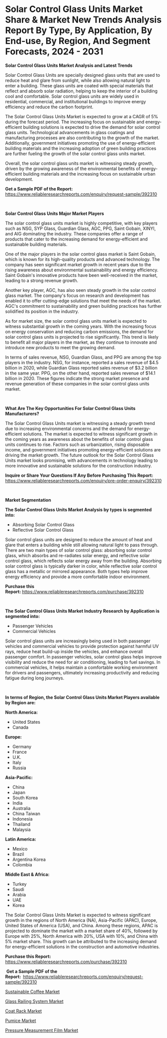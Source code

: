 <p><h1>Solar Control Glass Units Market Share & Market New Trends Analysis Report By Type, By Application, By End-use, By Region, And Segment Forecasts, 2024 - 2031</h1></p><p><strong>Solar Control Glass Units Market Analysis and Latest Trends</strong></p>
<p><p>Solar Control Glass Units are specially designed glass units that are used to reduce heat and glare from sunlight, while also allowing natural light to enter a building. These glass units are coated with special materials that reflect and absorb solar radiation, helping to keep the interior of a building cool and comfortable. Solar control glass units are widely used in residential, commercial, and institutional buildings to improve energy efficiency and reduce the carbon footprint.</p><p>The Solar Control Glass Units Market is expected to grow at a CAGR of 5% during the forecast period. The increasing focus on sustainable and energy-efficient building solutions is expected to drive the demand for solar control glass units. Technological advancements in glass coatings and manufacturing processes are also contributing to the growth of the market. Additionally, government initiatives promoting the use of energy-efficient building materials and the increasing adoption of green building practices are further fueling the growth of the solar control glass units market.</p><p>Overall, the solar control glass units market is witnessing steady growth, driven by the growing awareness of the environmental benefits of energy-efficient building materials and the increasing focus on sustainable urban development.</p></p>
<p><strong>Get a Sample PDF of the Report:&nbsp;</strong> <a href="https://www.reliableresearchreports.com/enquiry/request-sample/392310">https://www.reliableresearchreports.com/enquiry/request-sample/392310</a></p>
<p>&nbsp;</p>
<p><strong>Solar Control Glass Units Major Market Players</strong></p>
<p><p>The solar control glass units market is highly competitive, with key players such as NSG, SYP Glass, Guardian Glass, AGC, PPG, Saint Gobain, XINYI, and AIG dominating the industry. These companies offer a range of products that cater to the increasing demand for energy-efficient and sustainable building materials.</p><p>One of the major players in the solar control glass market is Saint Gobain, which is known for its high-quality products and advanced technology. The company has seen significant market growth in recent years due to the rising awareness about environmental sustainability and energy efficiency. Saint Gobain's innovative products have been well-received in the market, leading to a strong revenue growth.</p><p>Another key player, AGC, has also seen steady growth in the solar control glass market. The company's focus on research and development has enabled it to offer cutting-edge solutions that meet the needs of the market. AGC's commitment to sustainability and green building practices has further solidified its position in the industry.</p><p>As for market size, the solar control glass units market is expected to witness substantial growth in the coming years. With the increasing focus on energy conservation and reducing carbon emissions, the demand for solar control glass units is projected to rise significantly. This trend is likely to benefit all major players in the market, as they continue to innovate and introduce new products to meet the growing demand.</p><p>In terms of sales revenue, NSG, Guardian Glass, and PPG are among the top players in the industry. NSG, for instance, reported a sales revenue of $4.5 billion in 2020, while Guardian Glass reported sales revenue of $3.2 billion in the same year. PPG, on the other hand, reported sales revenue of $14.1 billion in 2020. These figures indicate the strong market presence and revenue generation of these companies in the solar control glass units market.</p></p>
<p>&nbsp;</p>
<p><strong>What Are The Key Opportunities For Solar Control Glass Units Manufacturers?</strong></p>
<p><p>The Solar Control Glass Units market is witnessing a steady growth trend due to increasing environmental concerns and the demand for energy-efficient solutions. The market is expected to witness significant growth in the coming years as awareness about the benefits of solar control glass units continues to rise. Factors such as urbanization, rising disposable income, and government initiatives promoting energy-efficient solutions are driving the market growth. The future outlook for the Solar Control Glass Units market looks promising, with advancements in technology leading to more innovative and sustainable solutions for the construction industry.</p></p>
<p><strong>Inquire or Share Your Questions If Any Before Purchasing This Report:</strong> <a href="https://www.reliableresearchreports.com/enquiry/pre-order-enquiry/392310">https://www.reliableresearchreports.com/enquiry/pre-order-enquiry/392310</a></p>
<p>&nbsp;</p>
<p><strong>Market Segmentation</strong></p>
<p><strong>The Solar Control Glass Units Market Analysis by types is segmented into:</strong></p>
<p><ul><li>Absorbing Solar Control Glass</li><li>Reflective Solar Control Glass</li></ul></p>
<p><p>Solar control glass units are designed to reduce the amount of heat and glare that enters a building while still allowing natural light to pass through. There are two main types of solar control glass: absorbing solar control glass, which absorbs and re-radiates solar energy, and reflective solar control glass, which reflects solar energy away from the building. Absorbing solar control glass is typically darker in color, while reflective solar control glass has a metallic or mirrored appearance. Both types help improve energy efficiency and provide a more comfortable indoor environment.</p></p>
<p><strong>Purchase this Report:&nbsp;</strong><a href="https://www.reliableresearchreports.com/purchase/392310">https://www.reliableresearchreports.com/purchase/392310</a></p>
<p>&nbsp;</p>
<p><strong>The Solar Control Glass Units Market Industry Research by Application is segmented into:</strong></p>
<p><ul><li>Passenger Vehicles</li><li>Commercial Vehicles</li></ul></p>
<p><p>Solar control glass units are increasingly being used in both passenger vehicles and commercial vehicles to provide protection against harmful UV rays, reduce heat build-up inside the vehicles, and enhance overall passenger comfort. In passenger vehicles, solar control glass helps improve visibility and reduce the need for air conditioning, leading to fuel savings. In commercial vehicles, it helps maintain a comfortable working environment for drivers and passengers, ultimately increasing productivity and reducing fatigue during long journeys.</p></p>
<p>&nbsp;</p>
<p><strong>In terms of Region, the Solar Control Glass Units Market Players available by Region are:</strong></p>
<p>
    <p> <strong> North America: </strong>
        <ul>
            <li>United States</li>
            <li>Canada</li>
        </ul>
        </p> 
    <p> <strong> Europe: </strong>
        <ul>
            <li>Germany</li>
            <li>France</li>
            <li>U.K.</li>
            <li>Italy</li>
            <li>Russia</li>
        </ul>
        </p> 
    <p> <strong> Asia-Pacific: </strong>
        <ul>
            <li>China</li>
            <li>Japan</li>
            <li>South Korea</li>
            <li>India</li>
            <li>Australia</li>
            <li>China Taiwan</li>
            <li>Indonesia</li>
            <li>Thailand</li>
            <li>Malaysia</li>
        </ul>
        </p> 
    <p> <strong> Latin America: </strong>
        <ul>
            <li>Mexico</li>
            <li>Brazil</li>
            <li>Argentina Korea</li>
            <li>Colombia</li>
        </ul>
        </p> 
    <p> <strong> Middle East & Africa: </strong>
        <ul>
            <li>Turkey</li>
            <li>Saudi</li>
            <li>Arabia</li>
            <li>UAE</li>
            <li>Korea</li>
        </ul>
    </p>
    </p>
<p><p>The Solar Control Glass Units Market is expected to witness significant growth in the regions of North America (NA), Asia-Pacific (APAC), Europe, United States of America (USA), and China. Among these regions, APAC is projected to dominate the market with a market share of 40%, followed by Europe with 25%, North America with 20%, USA with 10%, and China with 5% market share. This growth can be attributed to the increasing demand for energy-efficient solutions in the construction and automotive industries.</p></p>
<p><strong>Purchase this Report: </strong><a href="https://www.reliableresearchreports.com/purchase/392310">https://www.reliableresearchreports.com/purchase/392310</a></p>
<p>&nbsp;<strong>Get a Sample PDF of the Report:&nbsp;&nbsp;</strong><a href="https://www.reliableresearchreports.com/enquiry/request-sample/392310">https://www.reliableresearchreports.com/enquiry/request-sample/392310</a></p>
<p><strong></strong></p>
<p><p><a href="https://view.publitas.com/reportprime-1/sustainable-coffee-market-offer-valuable-insights-into-market-size-market-share-market-trends-and-projections-spanning-from-2024-to-2031/">Sustainable Coffee Market</a></p><p><a href="https://github.com/lylyparadise/Market-Research-Report-List-2/blob/main/glass-railing-system-market.md">Glass Railing System Market</a></p><p><a href="https://picayune-night-cbd.notion.site/Coat-Rack-Market-Centers-on-Aspects-such-as-Market-Growth-Market-Share-Market-Opportunity-and-Pro-40884ff39e2a4afbbc6904f83a77432c">Coat Rack Market</a></p><p><a href="https://github.com/GroverBarry/Market-Research-Report-List-4/blob/main/pumice-market.md">Pumice Market</a></p><p><a href="https://view.publitas.com/reportprime-1/pressure-measurement-film-market-analysis-and-market-size-global-industry-overview-market-segmentation-and-forecast-2024-to-2031/">Pressure Measurement Film Market</a></p></p>